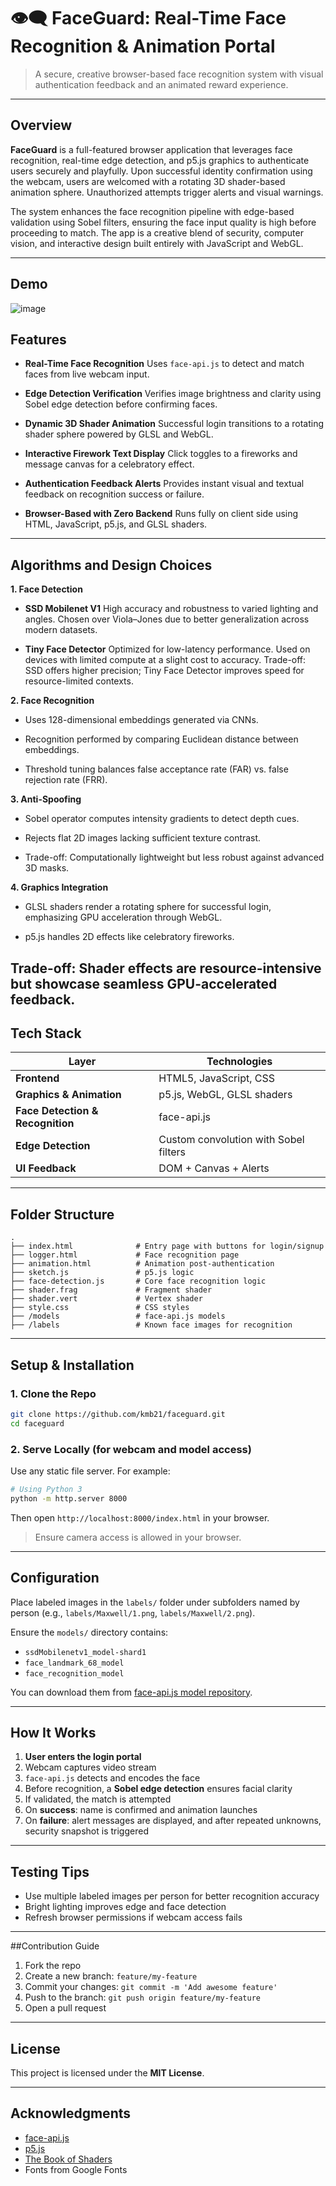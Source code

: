 
# 👁️‍🗨️ **FaceGuard: Real-Time Face Recognition & Animation Portal**

> A secure, creative browser-based face recognition system with visual authentication feedback and an animated reward experience.

---

## Overview

**FaceGuard** is a full-featured browser application that leverages face recognition, real-time edge detection, and p5.js graphics to authenticate users securely and playfully. Upon successful identity confirmation using the webcam, users are welcomed with a rotating 3D shader-based animation sphere. Unauthorized attempts trigger alerts and visual warnings.

The system enhances the face recognition pipeline with edge-based validation using Sobel filters, ensuring the face input quality is high before proceeding to match. The app is a creative blend of security, computer vision, and interactive design built entirely with JavaScript and WebGL.

---

## Demo
![image](https://github.com/user-attachments/assets/07bfb8c0-db8a-473d-a52d-965037f06aaf)


## Features

* **Real-Time Face Recognition**
  Uses `face-api.js` to detect and match faces from live webcam input.

* **Edge Detection Verification**
  Verifies image brightness and clarity using Sobel edge detection before confirming faces.

* **Dynamic 3D Shader Animation**
  Successful login transitions to a rotating shader sphere powered by GLSL and WebGL.

* **Interactive Firework Text Display**
  Click toggles to a fireworks and message canvas for a celebratory effect.

* **Authentication Feedback Alerts**
  Provides instant visual and textual feedback on recognition success or failure.

* **Browser-Based with Zero Backend**
  Runs fully on client side using HTML, JavaScript, p5.js, and GLSL shaders.

----

## Algorithms and Design Choices
**1. Face Detection**
* **SSD Mobilenet V1**
 High accuracy and robustness to varied lighting and angles. Chosen over Viola–Jones due to better generalization across modern datasets.

* **Tiny Face Detector**
 Optimized for low-latency performance. Used on devices with limited compute at a slight cost to accuracy.
 Trade-off: SSD offers higher precision; Tiny Face Detector improves speed for resource-limited contexts.

**2. Face Recognition**

* Uses 128-dimensional embeddings generated via CNNs.

* Recognition performed by comparing Euclidean distance between embeddings.

* Threshold tuning balances false acceptance rate (FAR) vs. false rejection rate (FRR).

**3. Anti-Spoofing**

* Sobel operator computes intensity gradients to detect depth cues.

* Rejects flat 2D images lacking sufficient texture contrast.

* Trade-off: Computationally lightweight but less robust against advanced 3D masks.

**4. Graphics Integration**

* GLSL shaders render a rotating sphere for successful login, emphasizing GPU acceleration through WebGL.

* p5.js handles 2D effects like celebratory fireworks.

Trade-off: Shader effects are resource-intensive but showcase seamless GPU-accelerated feedback.
---

## Tech Stack

| Layer                            | Technologies                          |
| -------------------------------- | ------------------------------------- |
| **Frontend**                     | HTML5, JavaScript, CSS                |
| **Graphics & Animation**         | p5.js, WebGL, GLSL shaders            |
| **Face Detection & Recognition** | face-api.js                           |
| **Edge Detection**               | Custom convolution with Sobel filters |
| **UI Feedback**                  | DOM + Canvas + Alerts                 |

---

## Folder Structure

```
.
├── index.html              # Entry page with buttons for login/signup
├── logger.html             # Face recognition page
├── animation.html          # Animation post-authentication
├── sketch.js               # p5.js logic
├── face-detection.js       # Core face recognition logic
├── shader.frag             # Fragment shader
├── shader.vert             # Vertex shader
├── style.css               # CSS styles
├── /models                 # face-api.js models
├── /labels                 # Known face images for recognition
```

---

## Setup & Installation

### 1. Clone the Repo

```bash
git clone https://github.com/kmb21/faceguard.git
cd faceguard
```

### 2. Serve Locally (for webcam and model access)

Use any static file server. For example:

```bash
# Using Python 3
python -m http.server 8000
```

Then open `http://localhost:8000/index.html` in your browser.

> Ensure camera access is allowed in your browser.

---

## Configuration

Place labeled images in the `labels/` folder under subfolders named by person (e.g., `labels/Maxwell/1.png`, `labels/Maxwell/2.png`).

Ensure the `models/` directory contains:

* `ssdMobilenetv1_model-shard1`
* `face_landmark_68_model`
* `face_recognition_model`

You can download them from [face-api.js model repository](https://github.com/justadudewhohacks/face-api.js-models).

---

## How It Works

1. **User enters the login portal**
2. Webcam captures video stream
3. `face-api.js` detects and encodes the face
4. Before recognition, a **Sobel edge detection** ensures facial clarity
5. If validated, the match is attempted
6. On **success**: name is confirmed and animation launches
7. On **failure**: alert messages are displayed, and after repeated unknowns, security snapshot is triggered

---

## Testing Tips

* Use multiple labeled images per person for better recognition accuracy
* Bright lighting improves edge and face detection
* Refresh browser permissions if webcam access fails

---

##Contribution Guide

1. Fork the repo
2. Create a new branch: `feature/my-feature`
3. Commit your changes: `git commit -m 'Add awesome feature'`
4. Push to the branch: `git push origin feature/my-feature`
5. Open a pull request

---

## License

This project is licensed under the **MIT License**.

---

## Acknowledgments

* [face-api.js](https://github.com/justadudewhohacks/face-api.js)
* [p5.js](https://p5js.org/)
* [The Book of Shaders](https://thebookofshaders.com/)
* Fonts from Google Fonts

